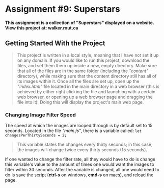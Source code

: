 # Assignment #9: Superstars

**This assignment is a collection of "Superstars" displayed on a website. View this project at: walker.rout.ca**

## Getting Started With the Project

> This project is written in a local style, meaning that I have not set it up on any domain. If you would like to run this project, download the files, and set them them up inside a new, empty directory. Make sure that all of the files are in the same folder (including the *"content"* directory), while making sure that the content directory still has all of its images within it. Once all the files are set up, open up the *"index.html"* file located in the main directory in a web browser (this is achieved by either right clicking the file and launching with a certain web browser, or opening up a web browser page and dragging the file into it). Doing this will display the project's main web page.

### Changing Image Filter Speed

The speed at which the images are looped through is by default set to 15 seconds. Located in the file *"main.js"*, there is a variable called: 
```let changesPerThirtySeconds = 2;```
> This variable states the changes every thirty seconds; in this case, the images will change twice every thirty seconds (15 seconds).

If one wanted to change the filter rate, all they would have to do is change this variable's value to the amount of times one would want the images to filter within 30 seconds. After the variable is changed, all one would need to do is save the script (**ctrl-s** on windows, **cmd-s** on macs), and reload the page.
